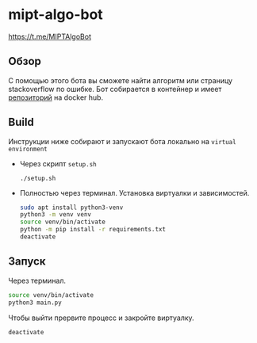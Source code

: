 # mipt-algo-bot

https://t.me/MIPTAlgoBot

## Обзор

С помощью этого бота вы cможете найти алгоритм или страницу stackoverflow по ошибке.
Бот собирается в контейнер и имеет [репозиторий](https://hub.docker.com/repository/docker/zykovta/algobot) на docker hub.

## Build

Инструкции ниже собирают и запускают бота локально на `virtual environment`
* Через скрипт `setup.sh`
    ``` 
    ./setup.sh 
    ```

* Полностью через терминал. Установка виртуалки и зависимостей.
  ```sh
  sudo apt install python3-venv
  python3 -m venv venv
  source venv/bin/activate
  python -m pip install -r requirements.txt
  deactivate
  ```

## Запуск

Через терминал. 
  ```sh
  source venv/bin/activate
  python3 main.py
  ```

Чтобы выйти прервите процесс и закройте виртуалку.
  ```
  deactivate
  ```
